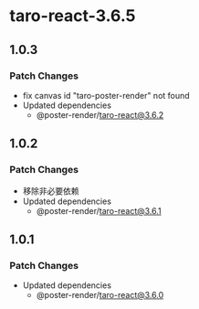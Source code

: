 # taro-react-3.6.5

## 1.0.3

### Patch Changes

- fix canvas id "taro-poster-render" not found
- Updated dependencies
  - @poster-render/taro-react@3.6.2

## 1.0.2

### Patch Changes

- 移除非必要依赖
- Updated dependencies
  - @poster-render/taro-react@3.6.1

## 1.0.1

### Patch Changes

- Updated dependencies
  - @poster-render/taro-react@3.6.0
